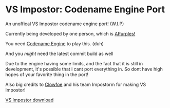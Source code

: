 # VS Impostor: Codename Engine Port
An unoffical VS Impostor codename engine port! (W.I.P)

Currently being developed by one person, which is [APurples!](https://twitter.com/fake_apurples)

You need [Codename Engine](https://github.com/FNF-CNE-Devs/CodenameEngine) to play this. (duh)

And you *might* need the latest commit build as well

Due to the engine having some limits, and the fact that it is still in development, it's possible that i cant port everything in. So dont have high hopes of your favorite thing in the port!

Also big credits to [Clowfoe](https://twitter.com/clowfoe) and his team Impostorm for making VS Impostor!

[VS Impostor download](https://gamebanana.com/mods/55652)